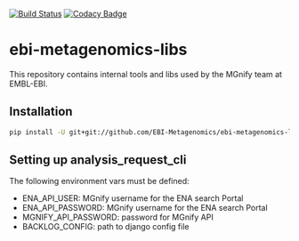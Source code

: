 [![Build Status](https://travis-ci.org/EBI-Metagenomics/ebi-metagenomics-libs.svg?branch=master)](https://travis-ci.org/EBI-Metagenomics/ebi-metagenomics-libs)
[![Codacy Badge](https://api.codacy.com/project/badge/Grade/b2c48cc9e87c48e8aa28ed9062387643)](https://www.codacy.com/app/mb1069/ebi-metagenomics-libs?utm_source=github.com&amp;utm_medium=referral&amp;utm_content=EBI-Metagenomics/ebi-metagenomics-libs&amp;utm_campaign=Badge_Grade)

# ebi-metagenomics-libs
This repository contains internal tools and libs used by the MGnify team at EMBL-EBI.

## Installation
```bash
pip install -U git+git://github.com/EBI-Metagenomics/ebi-metagenomics-libs.git
```
## Setting up analysis_request_cli
The following environment vars must be defined:
 * ENA_API_USER: MGnify username for the ENA search Portal
 * ENA_API_PASSWORD: MGnify username for the ENA search Portal
 * MGNIFY_API_PASSWORD: password for MGnify API
 * BACKLOG_CONFIG: path to django config file
